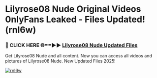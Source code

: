 # Lilyrose08 Nude Original Videos 0nlyFans Leaked - Files Updated! (rnl6w)

<h3>🔴 CLICK HERE 🌐==►► <a href="https://tinyurl.com/4mcuefdz" rel="nofollow">Lilyrose08 Nude Updated Files</a></h3>

Get Lilyrose08 Nude and all content. Now you can access all videos and pictures of Lilyrose08 Nude. New Updated Files 2025!

[![rnl6w](https://i.imgur.com/StAQSOY.gif)](https://tinyurl.com/4mcuefdz)
